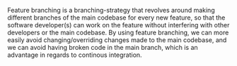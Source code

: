 Feature branching is a branching-strategy that revolves around making different branches of the main codebase for every new feature, so that the software developer(s) can work on the feature without interfering with other developers or the main codebase. By using feature branching, we can more easily avoid changing/overriding changes made to the main codebase, and we can avoid having broken code in the main branch, which is an advantage in regards to continous integration.
